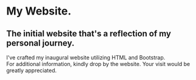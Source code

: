 # My Website.
## The initial website that's a reflection of my personal journey.

I've crafted my inaugural website utilizing HTML and Bootstrap. <br/>
For additional information, kindly drop by the website. Your visit would be greatly appreciated.
